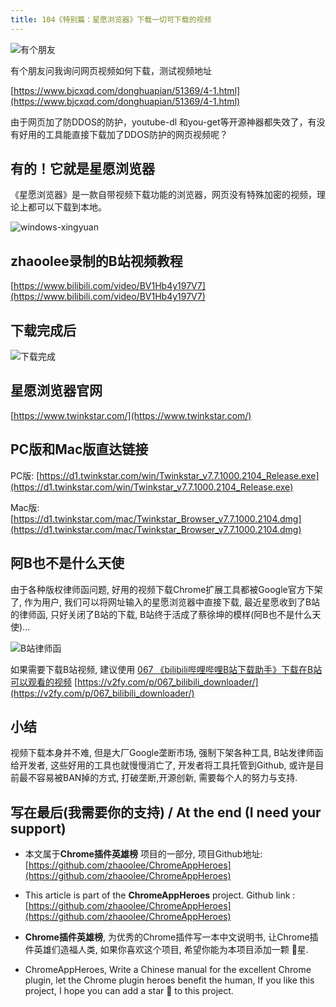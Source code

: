 ```yaml
---
title: 104《特别篇：星愿浏览器》下载一切可下载的视频
---
```


![有个朋友](https://v2fy.com/asset/0i/jikemiji/jikemiji-md/2020-12-30-xingyuan-1609331643000.assets/image-20201230204701124.png)

有个朋友问我询问网页视频如何下载，测试视频地址

[https://www.bjcxqd.com/donghuapian/51369/4-1.html](https://www.bjcxqd.com/donghuapian/51369/4-1.html)

由于网页加了防DDOS的防护，youtube-dl 和you-get等开源神器都失效了，有没有好用的工具能直接下载加了DDOS防护的网页视频呢？

## 有的！它就是星愿浏览器

《星愿浏览器》是一款自带视频下载功能的浏览器，网页没有特殊加密的视频，理论上都可以下载到本地。

![windows-xingyuan](https://v2fy.com/asset/0i/jikemiji/jikemiji-md/2020-12-30-xingyuan-1609331643000.assets/windows-xingyuan.gif)


## zhaoolee录制的B站视频教程

[https://www.bilibili.com/video/BV1Hb4y197V7](https://www.bilibili.com/video/BV1Hb4y197V7)



## 下载完成后



![下载完成](https://v2fy.com/asset/0i/jikemiji/jikemiji-md/2020-12-30-xingyuan-1609331643000.assets/image-20201230210833701.png)



## 星愿浏览器官网

[https://www.twinkstar.com/](https://www.twinkstar.com/)


## PC版和Mac版直达链接

PC版: [https://d1.twinkstar.com/win/Twinkstar_v7.7.1000.2104_Release.exe](https://d1.twinkstar.com/win/Twinkstar_v7.7.1000.2104_Release.exe)


Mac版: [https://d1.twinkstar.com/mac/Twinkstar_Browser_v7.7.1000.2104.dmg](https://d1.twinkstar.com/mac/Twinkstar_Browser_v7.7.1000.2104.dmg)



## 阿B也不是什么天使

由于各种版权律师函问题, 好用的视频下载Chrome扩展工具都被Google官方下架了, 作为用户, 我们可以将网址输入的星愿浏览器中直接下载, 最近星愿收到了B站的律师函, 只好关闭了B站的下载, B站终于活成了蔡徐坤的模样(阿B也不是什么天使)...



![B站律师函](https://cdn.fangyuanxiaozhan.com/assets/1621233643987i6505zn4.png)

如果需要下载B站视频, 建议使用 [067 《bilibili哔哩哔哩B站下载助手》下载在B站可以观看的视频](https://v2fy.com/p/067_bilibili_downloader/) [https://v2fy.com/p/067_bilibili_downloader/](https://v2fy.com/p/067_bilibili_downloader/)


## 小结

视频下载本身并不难, 但是大厂Google垄断市场, 强制下架各种工具, B站发律师函给开发者, 这些好用的工具也就慢慢消亡了, 开发者将工具托管到Github, 或许是目前最不容易被BAN掉的方式, 打破垄断,开源创新, 需要每个人的努力与支持.



## 写在最后(我需要你的支持) / At the end (I need your support)

- 本文属于**Chrome插件英雄榜** 项目的一部分, 项目Github地址: [https://github.com/zhaoolee/ChromeAppHeroes](https://github.com/zhaoolee/ChromeAppHeroes)


- This article is part of the **ChromeAppHeroes** project. Github link : [https://github.com/zhaoolee/ChromeAppHeroes](https://github.com/zhaoolee/ChromeAppHeroes) 

- **Chrome插件英雄榜**, 为优秀的Chrome插件写一本中文说明书, 让Chrome插件英雄们造福人类, 如果你喜欢这个项目, 希望你能为本项目添加一颗 🌟星.

- ChromeAppHeroes, Write a Chinese manual for the excellent Chrome plugin, let the Chrome plugin heroes benefit the human, If you like this project, I hope you can add a star 🌟 to this project.

